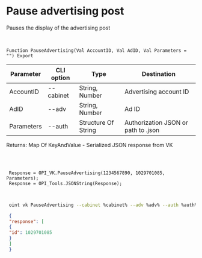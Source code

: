 ﻿---
sidebar_position: 3
---

# Pause advertising post
 Pauses the display of the advertising post


<br/>


`Function PauseAdvertising(Val AccountID, Val AdID, Val Parameters = "") Export`

 | Parameter | CLI option | Type | Destination |
 |-|-|-|-|
 | AccountID | --cabinet | String, Number | Advertising account ID |
 | AdID | --adv | String, Number | Ad ID |
 | Parameters | --auth | Structure Of String | Authorization JSON or path to .json |

 
 Returns: Map Of KeyAndValue - Serialized JSON response from VK

<br/>




```bsl title="Code example"
 
 Response = OPI_VK.PauseAdvertising(1234567890, 1029701085, Parameters);
 Response = OPI_Tools.JSONString(Response);
 
```
	


```sh title="CLI command example"
 
 oint vk PauseAdvertising --cabinet %cabinet% --adv %adv% --auth %auth%

```

```json title="Result"
 {
 "response": [
 {
 "id": 1029701085
 }
 ]
 }
```
